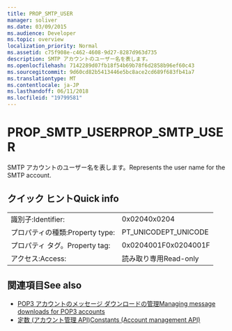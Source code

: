 ```yaml
---
title: PROP_SMTP_USER
manager: soliver
ms.date: 03/09/2015
ms.audience: Developer
ms.topic: overview
localization_priority: Normal
ms.assetid: c75f908e-c462-4608-9d27-8287d963d735
description: SMTP アカウントのユーザー名を表します。
ms.openlocfilehash: 7142289d07fb18f54b69b78f6d2858b96ef60c43
ms.sourcegitcommit: 9d60cd82b5413446e5bc8ace2cd689f683fb41a7
ms.translationtype: MT
ms.contentlocale: ja-JP
ms.lasthandoff: 06/11/2018
ms.locfileid: "19799581"
---
```

# <a name="propsmtpuser"></a><span data-ttu-id="71553-103">PROP_SMTP_USER</span><span class="sxs-lookup"><span data-stu-id="71553-103">PROP_SMTP_USER</span></span>

<span data-ttu-id="71553-104">SMTP アカウントのユーザー名を表します。</span><span class="sxs-lookup"><span data-stu-id="71553-104">Represents the user name for the SMTP account.</span></span>
  
## <a name="quick-info"></a><span data-ttu-id="71553-105">クイック ヒント</span><span class="sxs-lookup"><span data-stu-id="71553-105">Quick info</span></span>

|||
|:-----|:-----|
|<span data-ttu-id="71553-106">識別子:</span><span class="sxs-lookup"><span data-stu-id="71553-106">Identifier:</span></span>  <br/> |<span data-ttu-id="71553-107">0x0204</span><span class="sxs-lookup"><span data-stu-id="71553-107">0x0204</span></span>  <br/> |
|<span data-ttu-id="71553-108">プロパティの種類:</span><span class="sxs-lookup"><span data-stu-id="71553-108">Property type:</span></span>  <br/> |<span data-ttu-id="71553-109">PT_UNICODE</span><span class="sxs-lookup"><span data-stu-id="71553-109">PT_UNICODE</span></span>  <br/> |
|<span data-ttu-id="71553-110">プロパティ タグ。</span><span class="sxs-lookup"><span data-stu-id="71553-110">Property tag:</span></span>  <br/> |<span data-ttu-id="71553-111">0x0204001F</span><span class="sxs-lookup"><span data-stu-id="71553-111">0x0204001F</span></span>  <br/> |
|<span data-ttu-id="71553-112">アクセス:</span><span class="sxs-lookup"><span data-stu-id="71553-112">Access:</span></span>  <br/> |<span data-ttu-id="71553-113">読み取り専用</span><span class="sxs-lookup"><span data-stu-id="71553-113">Read-only</span></span>  <br/> |
   
## <a name="see-also"></a><span data-ttu-id="71553-114">関連項目</span><span class="sxs-lookup"><span data-stu-id="71553-114">See also</span></span>

- [<span data-ttu-id="71553-115">POP3 アカウントのメッセージ ダウンロードの管理</span><span class="sxs-lookup"><span data-stu-id="71553-115">Managing message downloads for POP3 accounts</span></span>](managing-message-downloads-for-pop3-accounts.md)
- [<span data-ttu-id="71553-116">定数 (アカウント管理 API)</span><span class="sxs-lookup"><span data-stu-id="71553-116">Constants (Account management API)</span></span>](constants-account-management-api.md)

